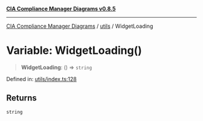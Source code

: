 [**CIA Compliance Manager Diagrams v0.8.5**](../../README.md)

***

[CIA Compliance Manager Diagrams](../../modules.md) / [utils](../README.md) / WidgetLoading

# Variable: WidgetLoading()

> **WidgetLoading**: () => `string`

Defined in: [utils/index.ts:128](https://github.com/Hack23/cia-compliance-manager/blob/4f2006283e1cd56feb8daea1f810b2bc8c1b1d1b/src/utils/index.ts#L128)

## Returns

`string`
